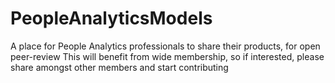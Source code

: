 # PeopleAnalyticsModels
A place for People Analytics professionals to share their products, for open peer-review
This will benefit from wide membership, so if interested, please share amongst other members and start contributing
